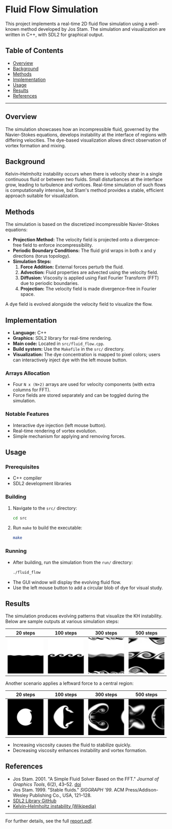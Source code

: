 # Fluid Flow Simulation

This project implements a real-time 2D fluid flow simulation using a well-known method developed by Jos Stam. 
The simulation and visualization are written in C++, with SDL2 for graphical output.

## Table of Contents

- [Overview](#overview)
- [Background](#background)
- [Methods](#methods)
- [Implementation](#implementation)
- [Usage](#usage)
- [Results](#results)
- [References](#references)

---

## Overview

The simulation showcases how an incompressible fluid, governed by the Navier-Stokes equations, develops instability at the interface of regions with differing velocities. The dye-based visualization allows direct observation of vortex formation and mixing.

## Background

Kelvin–Helmholtz instability occurs when there is velocity shear in a single continuous fluid or between two fluids. Small disturbances at the interface grow, leading to turbulence and vortices. Real-time simulation of such flows is computationally intensive, but Stam's method provides a stable, efficient approach suitable for visualization.

## Methods

The simulation is based on the discretized incompressible Navier-Stokes equations:

- **Projection Method:** The velocity field is projected onto a divergence-free field to enforce incompressibility.
- **Periodic Boundary Conditions:** The fluid grid wraps in both x and y directions (torus topology).
- **Simulation Steps:**
  1. **Force Addition:** External forces perturb the fluid.
  2. **Advection:** Fluid properties are advected using the velocity field.
  3. **Diffusion:** Viscosity is applied using Fast Fourier Transform (FFT) due to periodic boundaries.
  4. **Projection:** The velocity field is made divergence-free in Fourier space.

A dye field is evolved alongside the velocity field to visualize the flow.

## Implementation

- **Language:** C++
- **Graphics:** SDL2 library for real-time rendering.
- **Main code:** Located in `src/fluid_flow.cpp`.
- **Build system:** Use the `Makefile` in the `src/` directory.
- **Visualization:** The dye concentration is mapped to pixel colors; users can interactively inject dye with the left mouse button.

### Arrays Allocation

- Four `N x (N+2)` arrays are used for velocity components (with extra columns for FFT).
- Force fields are stored separately and can be toggled during the simulation.

### Notable Features

- Interactive dye injection (left mouse button).
- Real-time rendering of vortex evolution.
- Simple mechanism for applying and removing forces.

## Usage

### Prerequisites

- C++ compiler
- SDL2 development libraries

### Building

1. Navigate to the `src/` directory:
   ```sh
   cd src
   ```
2. Run `make` to build the executable:
   ```sh
   make
   ```

### Running

- After building, run the simulation from the `run/` directory:
  ```sh
  ./fluid_flow
  ```
- The GUI window will display the evolving fluid flow.
- Use the left mouse button to add a circular blob of dye for visual study.

## Results

The simulation produces evolving patterns that visualize the KH instability. Below are sample outputs at various simulation steps:

| 20 steps | 100 steps | 300 steps | 500 steps |
|----------|-----------|-----------|-----------|
| ![20_steps](run/images/20_steps.png) | ![100_steps](run/images/100_steps.png) | ![300_steps](run/images/300_steps.png) | ![500_steps](run/images/500_steps.png) |

Another scenario applies a leftward force to a central region:

| 20 steps | 100 steps | 300 steps | 500 steps |
|----------|-----------|-----------|-----------|
| ![20_Steps](run/images/20_Steps.png) | ![100_Steps](run/images/100_Steps.png) | ![300_Steps](run/images/300_Steps.png) | ![500_Steps](run/images/500_Steps.png) |

- Increasing viscosity causes the fluid to stabilize quickly.
- Decreasing viscosity enhances instability and vortex formation.


## References

- Jos Stam. 2001. "A Simple Fluid Solver Based on the FFT." _Journal of Graphics Tools_, 6(2), 43–52. [doi](https://doi.org/10.1080/10867651.2001.10487540)
- Jos Stam. 1999. "Stable fluids." _SIGGRAPH '99_. ACM Press/Addison-Wesley Publishing Co., USA, 121–128.
- [SDL2 Library GitHub](https://github.com/libsdl-org/SDL)
- [Kelvin–Helmholtz instability (Wikipedia)](https://en.wikipedia.org/wiki/Kelvin%E2%80%93Helmholtz_instability)

---

For further details, see the full [report.pdf](report.pdf).
